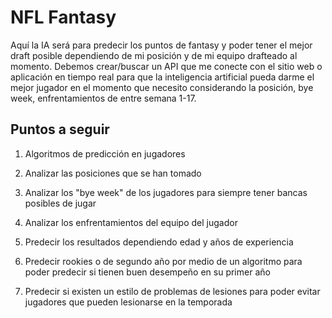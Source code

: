# NFL Fantasy

Aquí la IA será para predecir los puntos de fantasy y poder tener el mejor draft posible dependiendo de mi posición y de mi equipo drafteado al momento. Debemos crear/buscar un API que me conecte con el sitio web o aplicación en tiempo real para que la inteligencia artificial pueda darme el mejor jugador en el momento que necesito considerando la posición, bye week, enfrentamientos de entre semana 1-17.

## Puntos a seguir

1. Algoritmos de predicción en jugadores

2. Analizar las posiciones que se han tomado

3. Analizar los "bye week" de los jugadores para siempre tener bancas posibles de jugar

4. Analizar los enfrentamientos del equipo del jugador

5. Predecir los resultados dependiendo edad y años de experiencia

6. Predecir rookies o de segundo año por medio de un algoritmo para poder predecir si tienen buen desempeño en su primer año

7. Predecir si existen un estilo de problemas de lesiones para poder evitar jugadores que pueden lesionarse en la temporada

